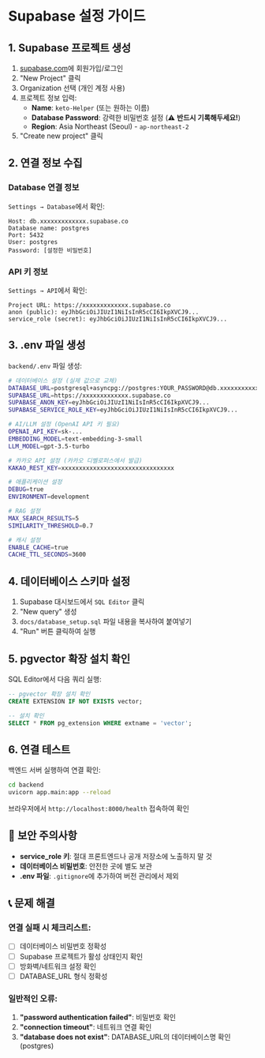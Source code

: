 # Supabase 설정 가이드

## 1. Supabase 프로젝트 생성

1. [supabase.com](https://supabase.com)에 회원가입/로그인
2. "New Project" 클릭
3. Organization 선택 (개인 계정 사용)
4. 프로젝트 정보 입력:
   - **Name**: `keto-Helper` (또는 원하는 이름)
   - **Database Password**: 강력한 비밀번호 설정 (⚠️ **반드시 기록해두세요!**)
   - **Region**: Asia Northeast (Seoul) - `ap-northeast-2`
5. "Create new project" 클릭

## 2. 연결 정보 수집

### Database 연결 정보
`Settings → Database`에서 확인:

```
Host: db.xxxxxxxxxxxxx.supabase.co
Database name: postgres
Port: 5432
User: postgres
Password: [설정한 비밀번호]
```

### API 키 정보
`Settings → API`에서 확인:

```
Project URL: https://xxxxxxxxxxxxx.supabase.co
anon (public): eyJhbGciOiJIUzI1NiIsInR5cCI6IkpXVCJ9...
service_role (secret): eyJhbGciOiJIUzI1NiIsInR5cCI6IkpXVCJ9...
```

## 3. .env 파일 생성

`backend/.env` 파일 생성:

```bash
# 데이터베이스 설정 (실제 값으로 교체)
DATABASE_URL=postgresql+asyncpg://postgres:YOUR_PASSWORD@db.xxxxxxxxxxxxx.supabase.co:5432/postgres
SUPABASE_URL=https://xxxxxxxxxxxxx.supabase.co
SUPABASE_ANON_KEY=eyJhbGciOiJIUzI1NiIsInR5cCI6IkpXVCJ9...
SUPABASE_SERVICE_ROLE_KEY=eyJhbGciOiJIUzI1NiIsInR5cCI6IkpXVCJ9...

# AI/LLM 설정 (OpenAI API 키 필요)
OPENAI_API_KEY=sk-...
EMBEDDING_MODEL=text-embedding-3-small
LLM_MODEL=gpt-3.5-turbo

# 카카오 API 설정 (카카오 디벨로퍼스에서 발급)
KAKAO_REST_KEY=xxxxxxxxxxxxxxxxxxxxxxxxxxxxxxxx

# 애플리케이션 설정
DEBUG=true
ENVIRONMENT=development

# RAG 설정
MAX_SEARCH_RESULTS=5
SIMILARITY_THRESHOLD=0.7

# 캐시 설정
ENABLE_CACHE=true
CACHE_TTL_SECONDS=3600
```

## 4. 데이터베이스 스키마 설정

1. Supabase 대시보드에서 `SQL Editor` 클릭
2. "New query" 생성
3. `docs/database_setup.sql` 파일 내용을 복사하여 붙여넣기
4. "Run" 버튼 클릭하여 실행

## 5. pgvector 확장 설치 확인

SQL Editor에서 다음 쿼리 실행:

```sql
-- pgvector 확장 설치 확인
CREATE EXTENSION IF NOT EXISTS vector;

-- 설치 확인
SELECT * FROM pg_extension WHERE extname = 'vector';
```

## 6. 연결 테스트

백엔드 서버 실행하여 연결 확인:

```bash
cd backend
uvicorn app.main:app --reload
```

브라우저에서 `http://localhost:8000/health` 접속하여 확인

## 🔐 보안 주의사항

- **service_role 키**: 절대 프론트엔드나 공개 저장소에 노출하지 말 것
- **데이터베이스 비밀번호**: 안전한 곳에 별도 보관
- **.env 파일**: `.gitignore`에 추가하여 버전 관리에서 제외

## 📞 문제 해결

### 연결 실패 시 체크리스트:
- [ ] 데이터베이스 비밀번호 정확성
- [ ] Supabase 프로젝트가 활성 상태인지 확인
- [ ] 방화벽/네트워크 설정 확인
- [ ] DATABASE_URL 형식 정확성

### 일반적인 오류:
1. **"password authentication failed"**: 비밀번호 확인
2. **"connection timeout"**: 네트워크 연결 확인
3. **"database does not exist"**: DATABASE_URL의 데이터베이스명 확인 (postgres)
